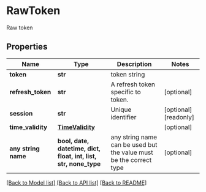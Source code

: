 # RawToken

Raw token

## Properties
Name | Type | Description | Notes
------------ | ------------- | ------------- | -------------
**token** | **str** | token string | 
**refresh_token** | **str** | A refresh token specific to token.  | [optional] 
**session** | **str** | Unique identifier | [optional] [readonly] 
**time_validity** | [**TimeValidity**](TimeValidity.md) |  | [optional] 
**any string name** | **bool, date, datetime, dict, float, int, list, str, none_type** | any string name can be used but the value must be the correct type | [optional]

[[Back to Model list]](../README.md#documentation-for-models) [[Back to API list]](../README.md#documentation-for-api-endpoints) [[Back to README]](../README.md)


